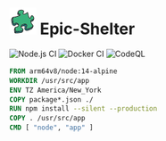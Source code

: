 # ![Grafana Screenshot](public/favicon.ico) Epic-Shelter 


![Node.js CI](https://github.com/Vizzyy/epic-shelter/workflows/Node.js%20CI/badge.svg?branch=master)
![Docker CI](https://github.com/vizzyy-org/epic-shelter/workflows/Docker%20CI/badge.svg?branch=master) 
![CodeQL](https://github.com/vizzyy-org/epic-shelter/workflows/CodeQL/badge.svg?branch=master) 

```dockerfile
FROM arm64v8/node:14-alpine
WORKDIR /usr/src/app
ENV TZ America/New_York
COPY package*.json ./
RUN npm install --silent --production
COPY . /usr/src/app
CMD [ "node", "app" ]
```
